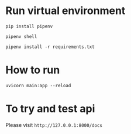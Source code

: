 # Run virtual environment
```
pip install pipenv
```
```
pipenv shell
```
```
pipenv install -r requirements.txt
```

# How to run 
```
uvicorn main:app --reload
```

# To try and test api 
Please visit 
```http://127.0.0.1:8000/docs```